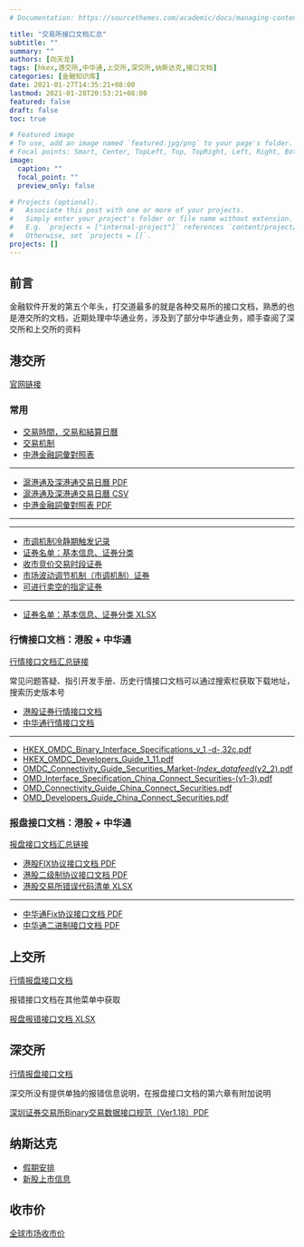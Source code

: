 ```yaml
---
# Documentation: https://sourcethemes.com/academic/docs/managing-content/

title: "交易所接口文档汇总"
subtitle: ""
summary: ""
authors: [向天龙]
tags: [hkex,港交所,中华通,上交所,深交所,纳斯达克,接口文档]
categories: [金融知识库]
date: 2021-01-27T14:35:21+08:00
lastmod: 2021-01-28T20:53:21+08:00
featured: false
draft: false
toc: true

# Featured image
# To use, add an image named `featured.jpg/png` to your page's folder.
# Focal points: Smart, Center, TopLeft, Top, TopRight, Left, Right, BottomLeft, Bottom, BottomRight.
image:
  caption: ""
  focal_point: ""
  preview_only: false

# Projects (optional).
#   Associate this post with one or more of your projects.
#   Simply enter your project's folder or file name without extension.
#   E.g. `projects = ["internal-project"]` references `content/project/deep-learning/index.md`.
#   Otherwise, set `projects = []`.
projects: []
---
```


## 前言

金融软件开发的第五个年头，打交道最多的就是各种交易所的接口文档，熟悉的也是港交所的文档，近期处理中华通业务，涉及到了部分中华通业务，顺手查阅了深交所和上交所的资料

## 港交所

[官网链接](https://www.hkex.com.hk/)

### 常用

* [交易時間，交易和結算日曆](https://www.hkex.com.hk/Mutual-Market/Stock-Connect/Reference-Materials/Trading-Hour,-Trading-and-Settlement-Calendar?sc_lang=zh-HK)
* [交易机制](https://sc.hkex.com.hk/TuniS/www.hkex.com.hk/Services/Trading/Securities/Overview/Trading-Mechanism?sc_lang=zh-CN)
* [中港金融詞彙對照表](https://www.hkex.com.hk/-/media/hkex-market/mutual-market/stock-connect/reference-materials/resources/glossary_c)
---
* [滬港通及深港通交易日曆 PDF](2021-Calendar_pdf_c.pdf)
* [滬港通及深港通交易日曆 CSV](2021-Calendar_csv_c.csv)
* [中港金融詞彙對照表 PDF](glossary_c.pdf)
---
---
* [市调机制冷静期触发记录](https://sc.hkex.com.hk/TuniS/www.hkex.com.hk/chi/vcm/vcmtriggersecurity_c.aspx)
* [证券名单：基本信息、证券分类](https://sc.hkex.com.hk/TuniS/www.hkex.com.hk/chi/services/trading/securities/securitieslists/ListOfSecurities_c.xlsx)
* [收市竞价交易时段证券](https://sc.hkex.com.hk/TuniS/www.hkex.com.hk/Services/Trading/Securities/Securities-Lists/Closing-Auction-Session-(CAS)-Securities?sc_lang=zh-CN)
* [市场波动调节机制（市调机制）证券](https://sc.hkex.com.hk/TuniS/www.hkex.com.hk/Services/Trading/Securities/Securities-Lists/Volatility-Control-Mechanism-(VCM)-Securities?sc_lang=zh-CN)
* [可进行卖空的指定证券](https://sc.hkex.com.hk/TuniS/www.hkex.com.hk/Services/Trading/Securities/Securities-Lists/Designated-Securities-Eligible-for-Short-Selling?sc_lang=zh-CN)
---
* [证券名单：基本信息、证券分类 XLSX](ListOfSecurities_c.xlsx)
### 行情接口文档：港股 + 中华通

[行情接口文档汇总链接](https://www.hkex.com.hk/Services/Market-Data-Services/Infrastructure/Overview?sc_lang=en)

常见问题答疑、指引开发手册、历史行情接口文档可以通过搜索栏获取下载地址，搜索历史版本号

* [港股证券行情接口文档](https://www.hkex.com.hk/Services/Market-Data-Services/Infrastructure/HKEX-Orion-Market-Data-Platform-Securities-Market-OMD-C?sc_lang=en)
* [中华通行情接口文档](https://www.hkex.com.hk/Mutual-Market/Stock-Connect/Reference-Materials/Technical-Documents/OMD_CC-Specifications?sc_lang=en)
---
* [HKEX_OMDC_Binary_Interface_Specifications_v_1,-d-,32c.pdf](HKEX_OMDC_Binary_Interface_Specifications_v_1,-d-,32c.pdf)
* [HKEX_OMDC_Developers_Guide_1_11.pdf](HKEX_OMDC_Developers_Guide_1_11.pdf)
* [OMDC_Connectivity_Guide_Securities_Market-_Index_datafeed_(v2_2).pdf](OMDC_Connectivity_Guide_Securities_Market-_Index_datafeed_(v2_2).pdf)
* [OMD_Interface_Specification_China_Connect_Securities-(v1-3).pdf](OMD_Interface_Specification_China_Connect_Securities-(v1-3).pdf)
* [OMD_Connectivity_Guide_China_Connect_Securities.pdf](OMD_Connectivity_Guide_China_Connect_Securities.pdf)
* [OMD_Developers_Guide_China_Connect_Securities.pdf](OMD_Developers_Guide_China_Connect_Securities.pdf)

### 报盘接口文档：港股 + 中华通

[报盘接口文档汇总链接](https://www.hkex.com.hk/Services/Trading/Securities/Infrastructure/Overview?sc_lang=en)

* [港股FIX协议接口文档 PDF](HKEX_OCG_FIX_Trading_Interface_Specifications_v2_2-(clean).pdf)
* [港股二级制协议接口文档 PDF](HKEX_OCG_Binary_Trading_Interface_Specifications_v2_2-(clean).pdf)
* [港股交易所错误代码清单 XLSX](Reason_Text_List.xlsx)
---
* [中华通Fix协议接口文档 PDF](HKEx_CCCG_FIX_Trading_Interface_Specifications_v1_3-(clean).pdf)
* [中华通二进制接口文档 PDF](HKEx_CCCG_Binary_Trading_Interface_Specifications_v1_3-(clean).pdf)

## 上交所

[行情报盘接口文档](http://www.sse.com.cn/services/tradingservice/tradingtech/technical/data/)

报错接口文档在其他菜单中获取

[报盘报错接口文档 XLSX](SSE_IS111_ErrorCode_CV3.15.xlsx)

## 深交所

[行情报盘接口文档](http://www.szse.cn/marketServices/technicalservice/interface/)

深交所没有提供单独的报错信息说明，在报盘接口文档的第六章有附加说明

[深圳证券交易所Binary交易数据接口规范（Ver1.18）PDF](P020201229686784934466.pdf)

## 纳斯达克

* [假期安排](https://www.nyse.com/markets/hours-calendars)
* [新股上市信息](https://www.nasdaq.com/market-activity/ipos?tab=upcoming)

## 收市价

[全球市场收市价](http://eoddata.com/stocklist/NASDAQ.htm)